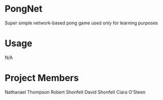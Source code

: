 # PongNet
Super simple network-based pong game used only for learning purposes

# Usage
N/A

# Project Members
Nathanael Thompson
Robert Shonfelt
David Shonfelt
Ciara O'Steen
